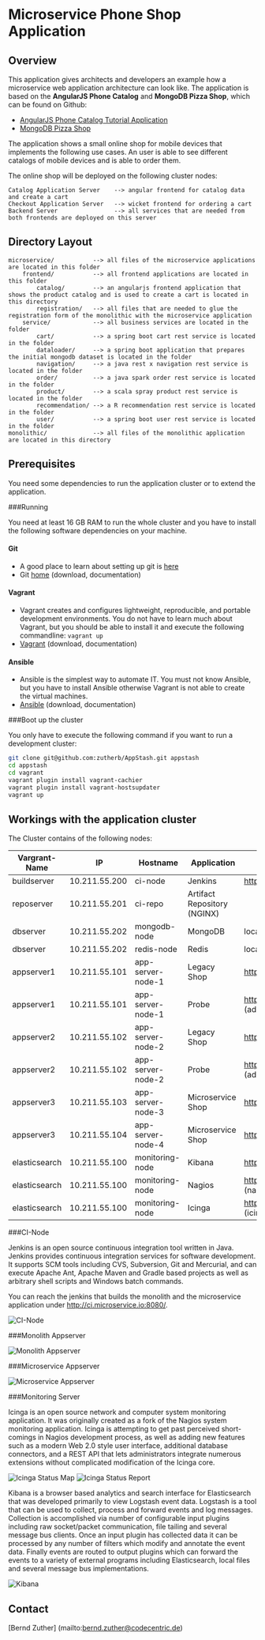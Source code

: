 # Microservice Phone Shop Application

## Overview

This application gives architects and developers an example how a microservice web application architecture can
look like. The application is based on the **AngularJS Phone Catalog** and **MongoDB Pizza Shop**, which can be found
on Github: 
- [AngularJS Phone Catalog Tutorial Application](https://github.com/angular/angular-phonecat)
- [MongoDB Pizza Shop](https://github.com/comsysto/mongodb-onlineshop)

The application shows a small online shop for mobile devices that implements the following use cases. An user is able to
see different catalogs of mobile devices and is able to order them.

The online shop will be deployed on the following cluster nodes:

    Catalog Application Server    --> angular frontend for catalog data and create a cart
    Checkout Application Server   --> wicket frontend for ordering a cart
    Backend Server                --> all services that are needed from both frontends are deployed on this server 
    
## Directory Layout

    microservice/           --> all files of the microservice applications are located in this folder
        frontend/           --> all frontend applications are located in this folder
            catalog/        --> an angularjs frontend application that shows the product catalog and is used to create a cart is located in this directory
            registration/   --> all files that are needed to glue the registration form of the monolithic with the microservice application
        service/            --> all business services are located in the folder
            cart/           --> a spring boot cart rest service is located in the folder
            dataloader/     --> a spring boot application that prepares the initial mongodb dataset is located in the folder
            navigation/     --> a java rest x navigation rest service is located in the folder
            order/          --> a java spark order rest service is located in the folder
            product/        --> a scala spray product rest service is located in the folder
            recommendation/ --> a R recommendation rest service is located in the folder
            user/           --> a spring boot user rest service is located in the folder
    monolithic/             --> all files of the monolithic application are located in this directory

## Prerequisites

You need some dependencies to run the application cluster or to extend the application.

###Running 

You need at least 16 GB RAM to run the whole cluster and you have to install the following software dependencies
on your machine.

#### Git

- A good place to learn about setting up git is [here](https://help.github.com/articles/set-up-git)
- Git [home](http://git-scm.com/) (download, documentation)

#### Vagrant

- Vagrant creates and configures lightweight, reproducible, and portable development environments. You do not have to
learn much about Vagrant, but you should be able to install it and execute the following commandline: ```vagrant up```
- [Vagrant](https://www.vagrantup.com/) (download, documentation)

#### Ansible

- Ansible is the simplest way to automate IT. You must not know Ansible, but you have to install Ansible
  otherwise Vagrant is not able to create the virtual machines.
- [Ansible](http://www.ansible.com/) (download, documentation)

###Boot up the cluster

You only have to execute the following command if you want to run a development cluster:

```bash
git clone git@github.com:zutherb/AppStash.git appstash
cd appstash
cd vagrant
vagrant plugin install vagrant-cachier
vagrant plugin install vagrant-hostsupdater
vagrant up
```

## Workings with the application cluster

The Cluster contains of the following nodes:

Vargrant-Name | IP            | Hostname           | Application        | Forward
--------------|---------------|--------------------|--------------------|------------------------
buildserver   | 10.211.55.200 | ci-node            | Jenkins            | http://ci.microservice.io:8080/
reposerver    | 10.211.55.201 | ci-repo            | Artifact Repository (NGINX) |
dbserver      | 10.211.55.202 | mongodb-node       | MongoDB            | localhost:27017
dbserver      | 10.211.55.202 | redis-node         | Redis              | localhost:6379
appserver1    | 10.211.55.101 | app-server-node-1  | Legacy Shop        | http://test-shop.monolith.io:8080/shop/
appserver1    | 10.211.55.101 | app-server-node-1  | Probe              | http://test-shop.monolith.io:8080/probe/ (admin / topsecret)
appserver2    | 10.211.55.102 | app-server-node-2  | Legacy Shop        | http://shop.monolith.io:8080/shop/
appserver2    | 10.211.55.102 | app-server-node-2  | Probe              | http://shop.monolith.io:8080/probe/ (admin / topsecret)
appserver3    | 10.211.55.103 | app-server-node-3  | Microservice Shop  | http://test-shop.microservice.io/
appserver3    | 10.211.55.104 | app-server-node-4  | Microservice Shop  | http://shop.microservice.io/
elasticsearch | 10.211.55.100 | monitoring-node    | Kibana             | http://monitoring.microservice.io/
elasticsearch | 10.211.55.100 | monitoring-node    | Nagios             | http://monitoring.microservice.io/nagios3/ (nagiosadmin / admin123)
elasticsearch | 10.211.55.100 | monitoring-node    | Icinga             | http://monitoring.microservice.io/icinga/ (icingaadmin / admin123)

###CI-Node

Jenkins is an open source continuous integration tool written in Java. Jenkins provides continuous integration services
for software development. It supports SCM tools including CVS, Subversion, Git and Mercurial, and can execute Apache Ant,
Apache Maven and Gradle based projects as well as arbitrary shell scripts and Windows batch commands.

You can reach the jenkins that builds the monolith and the microservice application under http://ci.microservice.io:8080/.

![CI-Node](https://raw.githubusercontent.com/zutherb/AppStash/master/external/images/ci-node.png)

###Monolith Appserver

![Monolith Appserver](https://raw.githubusercontent.com/zutherb/AppStash/master/external/images/monolith-appserver.png)

###Microservice Appserver

![Microservice Appserver](https://raw.githubusercontent.com/zutherb/AppStash/master/external/images/microservice-appserver.png)

###Monitoring Server

Icinga is an open source network and computer system monitoring application. It was originally created as a fork of
the Nagios system monitoring application. Icinga is attempting to get past perceived short-comings in Nagios development
process, as well as adding new features such as a modern Web 2.0 style user interface, additional database connectors,
and a REST API that lets administrators integrate numerous extensions without complicated modification of the Icinga core.

![Icinga Status Map](https://raw.githubusercontent.com/zutherb/AppStash/master/external/images/icinga-status-map.png)
![Icinga Status Report](https://raw.githubusercontent.com/zutherb/AppStash/master/external/images/icinga-status.png)

Kibana is a browser based analytics and search interface for Elasticsearch that was developed primarily to view
Logstash event data. Logstash is a tool that can be used to collect, process and forward events and log messages.
Collection is accomplished via number of configurable input plugins including raw socket/packet communication,
file tailing and several message bus clients. Once an input plugin has collected data it can be processed by any number
of filters which modify and annotate the event data. Finally events are routed to output plugins which can forward the
events to a variety of external programs including Elasticsearch, local files and several message bus implementations.

![Kibana](https://raw.githubusercontent.com/zutherb/AppStash/master/external/images/kibana.png)

## Contact

[Bernd Zuther] (mailto:bernd.zuther@codecentric.de)

